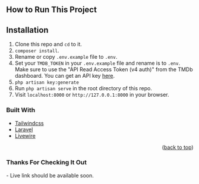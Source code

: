 ## How to Run This Project

## Installation

1. Clone this repo and `cd` to it.
2. `composer install`.
3. Rename or copy `.env.example` file to `.env`.
4. Set your `TMDB_TOKEN` in your `.env.example` file and rename is to `.env`. Make sure to use the "API Read Access Token (v4 auth)" from the TMDb dashboard. You can get an API key [here](https://www.themoviedb.org/documentation/api).
5. `php artisan key:generate`
6. Run `php artisan serve` in the root directory of this repo.
7. Visit `localhost:8000` or `http://127.0.0.1:8000` in your browser.

### Built With

* [Tailwindcss](tailwindcss.com)
* [Laravel](https://laravel.com)
* [Livewire](https://laravel-livewire.com)

<p align="right">(<a href="#top">back to top</a>)</p>

<h3>Thanks For Checking It Out</h3>
- Live link should be available soon.
